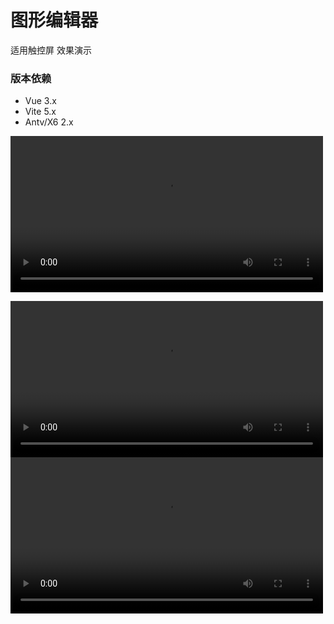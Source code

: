 # 图形编辑器

适用触控屏 效果演示

### 版本依赖

- Vue 3.x
- Vite 5.x
- Antv/X6 2.x

<video controls width="500">
    <source src="./demo.mp4" type="video/mp4">
</video>

<video controls src="./demo.mp4" width="500"></video>
<video controls src="./mobile.mp4" width="500"></video>
